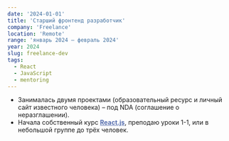 ```yaml
---
date: '2024-01-01'
title: 'Старший фронтенд разработчик'
company: 'Freelance'
location: 'Remote'
range: 'январь 2024 – февраль 2024'
year: 2024
slug: freelance-dev
tags:
  - React
  - JavaScript
  - mentoring
---
```


- Занималась двумя проектами (образовательный ресурс и личный сайт известного человека) – под NDA (соглашение о неразглашении). 
- Начала собственный курс <a href="https://frontend-courses.vercel.app/" target="_blank" style="color:#566eaf;font-weight:bold">React.js</a>, преподаю уроки 1-1, или в небольшой группе до трёх человек.
